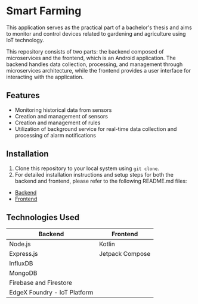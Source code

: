 # Smart Farming 

This application serves as the practical part of a bachelor's thesis and aims to monitor and control devices related to gardening and agriculture using IoT technology.

This repository consists of two parts: the backend composed of microservices and the frontend, which is an Android application. The backend handles data collection, processing, and management through microservices architecture, while the frontend provides a user interface for interacting with the application.

## Features

- Monitoring historical data from sensors
- Creation and management of sensors
- Creation and management of rules
- Utilization of background service for real-time data collection and processing of alarm notifications

## Installation

1. Clone this repository to your local system using `git clone`.
2. For detailed installation instructions and setup steps for both the backend and frontend, please refer to the following README.md files:

- [Backend](./Backend/README.md)
- [Frontend](./Frontend/README.md)

## Technologies Used

| Backend  | Frontend |
| ------------- | ------------- |
| Node.js  | Kotlin  |
| Express.js  | Jetpack Compose  |
| InfluxDB  |  |
| MongoDB  |  |
| Firebase and Firestore  |  |
| EdgeX Foundry - IoT Platform  |  |
